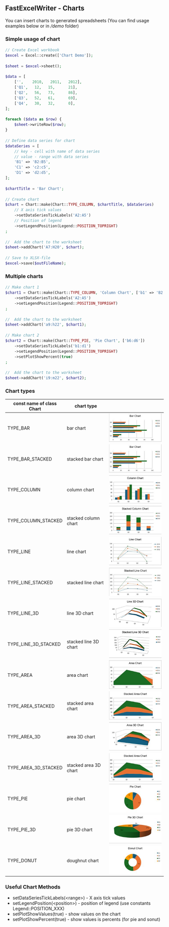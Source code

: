 ## FastExcelWriter - Charts

You can insert charts to generated spreadsheets (You can find usage examples below or in */demo* folder)

### Simple usage of chart

```php
// Create Excel workbook
$excel = Excel::create(['Chart Demo']);

$sheet = $excel->sheet();

$data = [
    ['',	2010,	2011,	2012],
    ['Q1',   12,   15,		21],
    ['Q2',   56,   73,		86],
    ['Q3',   52,   61,		69],
    ['Q4',   30,   32,		0],
];

foreach ($data as $row) {
    $sheet->writeRow($row);
}

// Define data series for chart
$dataSeries = [
    // key - cell with name of data series
    // value - range with data series
    'B1' => 'B2:B5', 
    'C1' => 'c2:c5', 
    'D1' => 'd2:d5',
];

$chartTitle = 'Bar Chart';

// Create chart
$chart = Chart::make(Chart::TYPE_COLUMN, $chartTitle, $dataSeries)
    // X axis tick values
    ->setDataSeriesTickLabels('A2:A5')
    // Position of legend
    ->setLegendPosition(Legend::POSITION_TOPRIGHT)
;

//	Add the chart to the worksheet
$sheet->addChart('A7:H20', $chart);

// Save to XLSX-file
$excel->save($outFileName);

```

### Multiple charts

```php
// Make chart 1
$chart1 = Chart::make(Chart::TYPE_COLUMN, 'Column Chart', ['b1' => 'B2:B5', 'c1' => 'c2:c5', 'd1' => 'd2:d5'])
    ->setDataSeriesTickLabels('A2:A5')
    ->setLegendPosition(Legend::POSITION_TOPRIGHT)
;

//	Add the chart to the worksheet
$sheet->addChart('a9:h22', $chart1);

// Make chart 2
$chart2 = Chart::make(Chart::TYPE_PIE, 'Pie Chart', ['b6:d6'])
    ->setDataSeriesTickLabels('b1:d1')
    ->setLegendPosition(Legend::POSITION_TOPRIGHT)
    ->setPlotShowPercent(true)
;

//	Add the chart to the worksheet
$sheet->addChart('i9:m22', $chart2);
```

### Chart types

| const name of class<br/>Chart       | chart type            |                                                                         |
|-------------------------------------|-----------------------|-------------------------------------------------------------------------|
| TYPE_BAR                            | bar chart             | ![img/chart-bar_240.jpg](img/chart-bar_240.jpg)                         |
| TYPE_BAR_STACKED                    | stacked bar chart     | ![img/chart-bar_240.jpg](img/chart-bar_240.jpg)                         |
| TYPE_COLUMN                         | column chart          | ![img/chart-column_240.jpg](img/chart-column_240.jpg)                   |
| TYPE_COLUMN_STACKED                 | stacked column chart  | ![img/chart-column-stacked_240.jpg](img/chart-column-stacked_240.jpg)   |
| TYPE_LINE                           | line chart            | ![img/chart-line_240.jpg](img/chart-line_240.jpg)                       |
| TYPE_LINE_STACKED                   | stacked line chart    | ![img/chart-line-stacked_240.jpg](img/chart-line-stacked_240.jpg)       |
| TYPE_LINE_3D                        | line 3D chart         | ![img/chart-line-3d_240.jpg](img/chart-line-3d_240.jpg)                 |
| TYPE_LINE_3D_STACKED                | stacked line 3D chart | ![img/chart-line-3d-stacked_240.jpg](img/chart-line-3d-stacked_240.jpg) |
| TYPE_AREA                           | area chart            | ![img/chart-area_240.jpg](img/chart-area_240.jpg)                       |
| TYPE_AREA_STACKED                   | stacked area chart    | ![img/chart-area-stacked_240.jpg](img/chart-area-stacked_240.jpg)       |
| TYPE_AREA_3D                        | area 3D chart         | ![img/chart-area-3d_240.jpg](img/chart-area-3d_240.jpg)                 |
| TYPE_AREA_3D_STACKED                | stacked area 3D chart | ![img/chart-area-stacked_240.jpg](img/chart-area-stacked_240.jpg)       |
| TYPE_PIE                            | pie chart             | ![img/chart-pie_240.jpg](img/chart-pie_240.jpg)                         |
| TYPE_PIE_3D                         | pie 3D chart          | ![img/chart-pie-3d_240.jpg](img/chart-pie-3d_240.jpg)                   |
| TYPE_DONUT                          | doughnut chart        | ![img/chart-donut_240.jpg](img/chart-donut_240.jpg)                     |

### Useful Chart Methods 

* setDataSeriesTickLabels(\<range>) - X axis tick values
* setLegendPosition(\<position>) - position of legend (use constants Legend::POSITION_XXX)
* setPlotShowValues(true) - show values on the chart
* setPlotShowPercent(true) - show values is percents (for pie and sonut)
